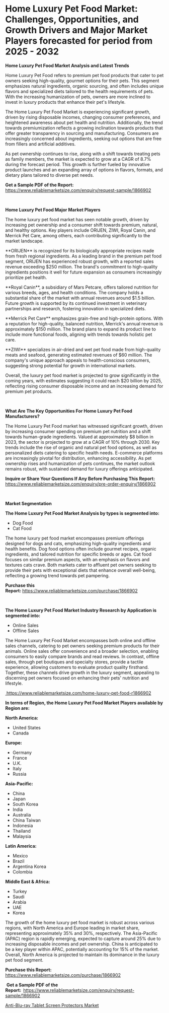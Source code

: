 <p><h1>Home Luxury Pet Food Market: Challenges, Opportunities, and Growth Drivers and Major Market Players forecasted for period from 2025 - 2032</h1></p><p><strong>Home Luxury Pet Food Market Analysis and Latest Trends</strong></p>
<p><p>Home Luxury Pet Food refers to premium pet food products that cater to pet owners seeking high-quality, gourmet options for their pets. This segment emphasizes natural ingredients, organic sourcing, and often includes unique flavors and specialized diets tailored to the health requirements of pets. With the increasing humanization of pets, owners are more inclined to invest in luxury products that enhance their pet's lifestyle.</p><p>The Home Luxury Pet Food Market is experiencing significant growth, driven by rising disposable incomes, changing consumer preferences, and heightened awareness about pet health and nutrition. Additionally, the trend towards premiumization reflects a growing inclination towards products that offer greater transparency in sourcing and manufacturing. Consumers are increasingly concerned about ingredients, seeking out options that are free from fillers and artificial additives.</p><p>As pet ownership continues to rise, along with a shift towards treating pets as family members, the market is expected to grow at a CAGR of 8.7% during the forecast period. This growth is further fueled by innovative product launches and an expanding array of options in flavors, formats, and dietary plans tailored to diverse pet needs.</p></p>
<p><strong>Get a Sample PDF of the Report:&nbsp;</strong> <a href="https://www.reliablemarketsize.com/enquiry/request-sample/1866902?utm_campaign=3220&utm_medium=2&utm_source=Github&utm_content=ia&utm_term=05042025&utm_id=home-luxury-pet-food">https://www.reliablemarketsize.com/enquiry/request-sample/1866902</a></p>
<p>&nbsp;</p>
<p><strong>Home Luxury Pet Food Major Market Players</strong></p>
<p><p>The home luxury pet food market has seen notable growth, driven by increasing pet ownership and a consumer shift towards premium, natural, and healthy options. Key players include ORIJEN, ZIWI, Royal Canin, and Merrick Pet Care, among others, each contributing significantly to the market landscape.</p><p>**ORIJEN** is recognized for its biologically appropriate recipes made from fresh regional ingredients. As a leading brand in the premium pet food segment, ORIJEN has experienced robust growth, with a reported sales revenue exceeding $250 million. The brand's commitment to high-quality ingredients positions it well for future expansion as consumers increasingly prioritize pet health.</p><p>**Royal Canin**, a subsidiary of Mars Petcare, offers tailored nutrition for various breeds, ages, and health conditions. The company holds a substantial share of the market with annual revenues around $1.5 billion. Future growth is supported by its continued investment in veterinary partnerships and research, fostering innovation in specialized diets.</p><p>**Merrick Pet Care** emphasizes grain-free and high-protein options. With a reputation for high-quality, balanced nutrition, Merrick's annual revenue is approximately $150 million. The brand plans to expand its product line to include more functional foods, aligning with trends towards holistic pet care.</p><p>**ZIWI** specializes in air-dried and wet pet food made from high-quality meats and seafood, generating estimated revenues of $60 million. The company's unique approach appeals to health-conscious consumers, suggesting strong potential for growth in international markets.</p><p>Overall, the luxury pet food market is projected to grow significantly in the coming years, with estimates suggesting it could reach $20 billion by 2025, reflecting rising consumer disposable income and an increasing demand for premium pet products.</p></p>
<p>&nbsp;</p>
<p><strong>What Are The Key Opportunities For Home Luxury Pet Food Manufacturers?</strong></p>
<p><p>The Home Luxury Pet Food market has witnessed significant growth, driven by increasing consumer spending on premium pet nutrition and a shift towards human-grade ingredients. Valued at approximately $8 billion in 2023, the sector is projected to grow at a CAGR of 10% through 2030. Key trends include the rise of organic and natural pet food options, as well as personalized diets catering to specific health needs. E-commerce platforms are increasingly pivotal for distribution, enhancing accessibility. As pet ownership rises and humanization of pets continues, the market outlook remains robust, with sustained demand for luxury offerings anticipated.</p></p>
<p><strong>Inquire or Share Your Questions If Any Before Purchasing This Report:</strong> <a href="https://www.reliablemarketsize.com/enquiry/pre-order-enquiry/1866902?utm_campaign=3220&utm_medium=2&utm_source=Github&utm_content=ia&utm_term=05042025&utm_id=home-luxury-pet-food">https://www.reliablemarketsize.com/enquiry/pre-order-enquiry/1866902</a></p>
<p>&nbsp;</p>
<p><strong>Market Segmentation</strong></p>
<p><strong>The Home Luxury Pet Food Market Analysis by types is segmented into:</strong></p>
<p><ul><li>Dog Food</li><li>Cat Food</li></ul></p>
<p><p>The home luxury pet food market encompasses premium offerings designed for dogs and cats, emphasizing high-quality ingredients and health benefits. Dog food options often include gourmet recipes, organic ingredients, and tailored nutrition for specific breeds or ages. Cat food focuses on similar premium aspects, with an emphasis on flavors and textures cats crave. Both markets cater to affluent pet owners seeking to provide their pets with exceptional diets that enhance overall well-being, reflecting a growing trend towards pet pampering.</p></p>
<p><strong>Purchase this Report:&nbsp;</strong><a href="https://www.reliablemarketsize.com/purchase/1866902?utm_campaign=3220&utm_medium=2&utm_source=Github&utm_content=ia&utm_term=05042025&utm_id=home-luxury-pet-food">https://www.reliablemarketsize.com/purchase/1866902</a></p>
<p>&nbsp;</p>
<p><strong>The Home Luxury Pet Food Market Industry Research by Application is segmented into:</strong></p>
<p><ul><li>Online Sales</li><li>Offline Sales</li></ul></p>
<p><p>The Home Luxury Pet Food Market encompasses both online and offline sales channels, catering to pet owners seeking premium products for their animals. Online sales offer convenience and a broader selection, enabling consumers to easily compare brands and read reviews. In contrast, offline sales, through pet boutiques and specialty stores, provide a tactile experience, allowing customers to evaluate product quality firsthand. Together, these channels drive growth in the luxury segment, appealing to discerning pet owners focused on enhancing their pets' nutrition and lifestyle.</p></p>
<p><a href="https://www.reliablemarketsize.com/home-luxury-pet-food-r1866902?utm_campaign=3220&utm_medium=2&utm_source=Github&utm_content=ia&utm_term=05042025&utm_id=home-luxury-pet-food">&nbsp;https://www.reliablemarketsize.com/home-luxury-pet-food-r1866902</a></p>
<p><strong>In terms of Region, the Home Luxury Pet Food Market Players available by Region are:</strong></p>
<p>
    <p> <strong> North America: </strong>
        <ul>
            <li>United States</li>
            <li>Canada</li>
        </ul>
        </p> 
    <p> <strong> Europe: </strong>
        <ul>
            <li>Germany</li>
            <li>France</li>
            <li>U.K.</li>
            <li>Italy</li>
            <li>Russia</li>
        </ul>
        </p> 
    <p> <strong> Asia-Pacific: </strong>
        <ul>
            <li>China</li>
            <li>Japan</li>
            <li>South Korea</li>
            <li>India</li>
            <li>Australia</li>
            <li>China Taiwan</li>
            <li>Indonesia</li>
            <li>Thailand</li>
            <li>Malaysia</li>
        </ul>
        </p> 
    <p> <strong> Latin America: </strong>
        <ul>
            <li>Mexico</li>
            <li>Brazil</li>
            <li>Argentina Korea</li>
            <li>Colombia</li>
        </ul>
        </p> 
    <p> <strong> Middle East & Africa: </strong>
        <ul>
            <li>Turkey</li>
            <li>Saudi</li>
            <li>Arabia</li>
            <li>UAE</li>
            <li>Korea</li>
        </ul>
    </p>
    </p>
<p><p>The growth of the home luxury pet food market is robust across various regions, with North America and Europe leading in market share, representing approximately 35% and 30%, respectively. The Asia-Pacific (APAC) region is rapidly emerging, expected to capture around 25% due to increasing disposable incomes and pet ownership. China is anticipated to be a key player within APAC, potentially accounting for 15% of the market. Overall, North America is projected to maintain its dominance in the luxury pet food segment.</p></p>
<p><strong>Purchase this Report: </strong><a href="https://www.reliablemarketsize.com/purchase/1866902?utm_campaign=3220&utm_medium=2&utm_source=Github&utm_content=ia&utm_term=05042025&utm_id=home-luxury-pet-food">https://www.reliablemarketsize.com/purchase/1866902</a></p>
<p>&nbsp;<strong>Get a Sample PDF of the Report:&nbsp;&nbsp;</strong><a href="https://www.reliablemarketsize.com/enquiry/request-sample/1866902?utm_campaign=3220&utm_medium=2&utm_source=Github&utm_content=ia&utm_term=05042025&utm_id=home-luxury-pet-food">https://www.reliablemarketsize.com/enquiry/request-sample/1866902</a></p>
<p><strong></strong></p>
<p><p><a href="https://github.com/shadnfamoza/Market-Research-Report-List-1/blob/main/anti-blu-ray-tablet-screen-protectors-market.md?utm_campaign=3220&utm_medium=2&utm_source=Github&utm_content=ia&utm_term=05042025&utm_id=home-luxury-pet-food">Anti-Blu-ray Tablet Screen Protectors Market</a></p></p>